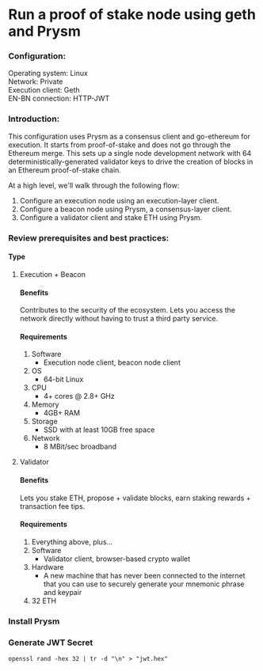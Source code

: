 # Run a proof of stake node using geth and Prysm

### Configuration:
Operating system: Linux \
Network: Private \
Execution client: Geth \
EN-BN connection: HTTP-JWT

### Introduction:

This configuration uses Prysm as a consensus client and go-ethereum for execution. It starts from proof-of-stake and does not go through the Ethereum merge. This sets up a single node development network with 64 deterministically-generated validator keys to drive the creation of blocks in an Ethereum proof-of-stake chain. 

At a high level, we'll walk through the following flow:
1. Configure an execution node using an execution-layer client.
2. Configure a beacon node using Prysm, a consensus-layer client.
3. Configure a validator client and stake ETH using Prysm.


### Review prerequisites and best practices:
#### Type
1. Execution + Beacon
    #### Benefits
    Contributes to the security of the ecosystem. Lets you access the network directly without having to trust a third party service.
    #### Requirements
    1. Software
        * Execution node client, beacon node client 
    2. OS 
        * 64-bit Linux
    3. CPU
        * 4+ cores @ 2.8+ GHz
    4. Memory
        * 4GB+ RAM
    5. Storage
        * SSD with at least 10GB free space
    6. Network
        * 8 MBit/sec broadband

2. Validator
    #### Benefits
    Lets you stake ETH, propose + validate blocks, earn staking rewards + transaction fee tips.
    #### Requirements
    1. Everything above, plus...
    2. Software
        * Validator client, browser-based crypto wallet
    3. Hardware 
        * A new machine that has never been connected to the internet that you can use to securely generate your mnemonic phrase and keypair
    4. 32 ETH

### Install Prysm


### Generate JWT Secret
``` openssl rand -hex 32 | tr -d "\n" > "jwt.hex" ```


